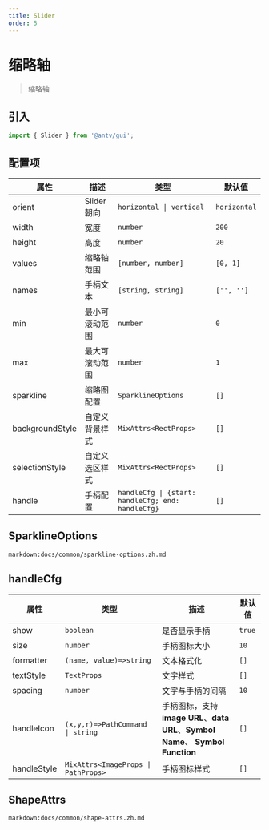 ```yaml
---
title: Slider
order: 5
---
```


# 缩略轴

> 缩略轴

## 引入

```ts
import { Slider } from '@antv/gui';
```

## 配置项

| **属性**        | **描述**       | **类型**                                                    | **默认值**   |
| --------------- | -------------- | ----------------------------------------------------------- | ------------ |
| orient          | Slider 朝向    | <code>horizontal &#124; vertical </code>                    | `horizontal` |
| width           | 宽度           | <code>number</code>                                         | `200`        |
| height          | 高度           | <code>number<code>                                          | `20`         |
| values          | 缩略轴范围     | <code>[number, number]<code>                                | `[0, 1]`     |
| names           | 手柄文本       | <code>[string, string]<code>                                | `['', '']`   |
| min             | 最小可滚动范围 | <code>number<code>                                          | `0`          |
| max             | 最大可滚动范围 | <code>number<code>                                          | `1`          |
| sparkline       | 缩略图配置     | <code>SparklineOptions<code>                                | `[]`         |
| backgroundStyle | 自定义背景样式 | <code>MixAttrs\<RectProps\><code>                           | `[]`         |
| selectionStyle  | 自定义选区样式 | <code>MixAttrs\<RectProps\><code>                           | `[]`         |
| handle          | 手柄配置       | <code>handleCfg \| {start: handleCfg; end: handleCfg}<code> | `[]`         |

## SparklineOptions

`markdown:docs/common/sparkline-options.zh.md`

## handleCfg

| **属性**    | **类型**                                         | **描述**                                                                         | **默认值** |
| ----------- | ------------------------------------------------ | -------------------------------------------------------------------------------- | ---------- |
| show        | <code>boolean</code>                             | 是否显示手柄                                                                     | `true`     |
| size        | <code>number</code>                              | 手柄图标大小                                                                     | `10`       |
| formatter   | <code>(name, value)=>string</code>               | 文本格式化                                                                       | `[]`       |
| textStyle   | <code>TextProps</code>                           | 文字样式                                                                         | `[]`       |
| spacing     | <code>number</code>                              | 文字与手柄的间隔                                                                 | `10`       |
| handleIcon  | <code>(x,y,r)=>PathCommand \| string</code>      | 手柄图标，支持**image URL**、**data URL**、**Symbol Name**、 **Symbol Function** | `[]`       |
| handleStyle | <code>MixAttrs\<ImageProps \| PathProps\></code> | 手柄图标样式                                                                     | `[]`       |

## ShapeAttrs

`markdown:docs/common/shape-attrs.zh.md`
